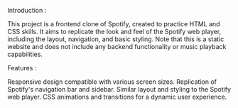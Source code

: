 Introduction :

This project is a frontend clone of Spotify, created to practice HTML and CSS skills. It aims to replicate the look and 
feel of the Spotify web player, including the layout, navigation, and basic styling. Note that this is a static website and does not include any backend functionality or music playback capabilities.

Features :

Responsive design compatible with various screen sizes.
Replication of Spotify's navigation bar and sidebar.
Similar layout and styling to the Spotify web player.
CSS animations and transitions for a dynamic user experience.
